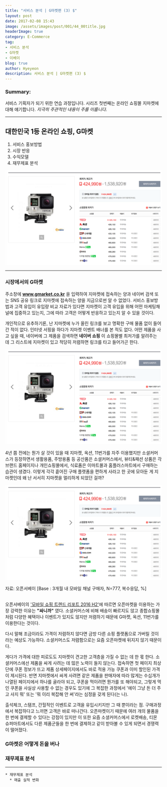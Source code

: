```yaml
---
title: "서비스 분석 | G마켓편 (3) $"
layout: post
date: 2017-02-08 15:43
image: /assets/images/post/001/44_00title.jpg
headerImage: true
category: E-Commerce
tag:
- 서비스 분석
- G마켓
- 이베이
blog: true
author: Hyeyeon
description: 서비스 분석 | G마켓편 (3) $
---
```


### Summary:

서비스 기획자가 되기 위한 연습 과정입니다. 시리즈 첫번째는 온라인 쇼핑몰 지마켓에 대해 얘기합니다.
*지극히 주관적인 내용이 주를 이룹니다.*

---

## 대한민국 1등 온라인 쇼핑, G마켓

1. 서비스 홍보방법
2. 시장 반응
3. 수익모델
4. 재무제표 분석

![pic1](/assets/images/post/001/50_01.png)

---

### 시장에서의 G마켓

주소창에 **www.gmarket.co.kr** 을 입력하여 지마켓에 접속하는 양과 네이버 검색 또는 SNS 공유 링크로 지마켓에 접속하는 양을 지금으로썬 알 수 없었다. 서비스 홍보방법과 고객 유입이 유입량 비교 자료가 있다면 지마켓이 고객 유입을 위해 어떤 마케팅채널에 집중하고 있는지, 그에 따라 고객은 어떻게 반응하고 있는지 알 수 있을 것이다.

개인적으로 유추하기론, 난 지마켓에 누가 올린 링크를 보고 명확한 구매 물품 없이 들어간 적이 없다. 인터넷 서핑을 하다가 지마켓 이벤트 배너를 본 적도 없다. 어떤 제품을 사고 싶을 때, 네이버에 그 제품을 검색하면 **네이버 쇼핑** 이 쇼핑몰별 최저가를 알려주는 데 그 리스트에 지마켓이 있고 적당히 저렴하면 링크를 타고 들어가곤 한다.

![pic2](/assets/images/post/001/50_02.png)

4년 쯤 전에는 뭔가 살 것이 있을 때 지마켓, 옥션, 11번가를 자주 이용했지만 소셜커머스가 등장하면서 생활용품, 주방용품 등 공산품은 소셜커머스에서, 뷰티&패션 상품은 각 브랜드 홈페이지나 개인쇼핑몰에서, 식료품은 이마트몰과 홈플러스마트에서 구매하는 습관이 생겼다. 이렇게 각각 흩어진 구매 플랫폼을 편하게 사라고 한 곳에 모아둔 게 지마켓인데 왜 난 서서히 지마켓을 멀리하게 되었던 걸까?

![pic2](/assets/images/post/001/50_02.png)
<figcaption class='caption'>자료: 오픈서베이 [Base : 3개월 내 모바일 채널 구매자, N=777, 복수응답, %]</figcaption>

<br>

오픈서베이의 ['모바일 쇼핑 트렌드 리포트 2016 H2'](https://www.opensurvey.co.kr/blog/trendreport/mobileshopping_report_2016-2/)에 따르면 오픈마켓을 이용하는 가장 강력한 이유는 **"싸니까"** 였다. 소셜커머스에 비해 배송이 빠르지도 않고 종합쇼핑몰처럼 다양한 혜택이나 이벤트가 있지도 않지만 저렴하기 때문에 G마켓, 옥션, 11번가를 이용한다는 것이다.

다시 말해 조금이라도 가격이 저렴하지 않다면 금방 다른 쇼핑 플랫폼으로 가버릴 것이라는 예상도 가능하다. 소셜커머스도 저렴함으로는 요즘 오픈마켓에 뒤지지 않기 때문이다.

게다가 가격에 대한 피로도도 지마켓이 견고한 고객층을 가질 수 없는 데 한 몫 한다. 소셜커머스에선 제품을 싸게 사려는 데 많은 노력이 들지 않는다. 접속하면 첫 페이지 최상단에 쿠폰 정보가 뜨고 제품 상세페이지에서도 바로 적용 가능 쿠폰과 이미 할인된 가격이 제시된다. 반면 지마켓에서 싸게 사려면 같은 제품을 판매자에 따라 많게는 수십개가 나열된 페이지에서 하나를 골라야 되고, 쿠폰을 먹이려면 뭔가를 또 해야되고, 그렇게 먹인 쿠폰을 사실상 사용할 수 없는 경우도 있기에 그 복잡한 과정에서 '에이 그냥 돈 더 주고 사지 뭐' 또는 '뭐 이리 복잡해 안 써'라는 심정을 갖게 된다(는 나).

출석체크, 스탬프, 간헐적인 이벤트로 고객을 유입시키지만 그 때 뿐이라는 점. 구매과정에서 복잡하다고 느끼면 고객은 바로 떠나간다. 오픈마켓이기 때문에 여러 개의 물품을 한 번에 결제할 수 있다는 강점이 있지만 이 또한 요즘 소셜커머스에서 로켓배송, 티몬 슈퍼마트에서도 다른 제품군들을 한 번에 결제하고 같이 받아볼 수 있게 되면서 경쟁력이 떨어졌다.

### G마켓은 어떻게 돈을 버나


### 재무제표 분석

---

    * 재무제표 분석
      * 매출 실적 변화
